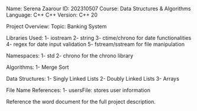 Name: Serena Zaarour
ID: 202310507
Course: Data Structures & Algorithms
Language: C++
C++ Version: C++ 20


Project Overview:
Topic: Banking System

Libraries Used: 
1- iostream
2- string
3- ctime/chrono for date functionalities
4- regex for date input validation
5- fstream/sstream for file manipulation

Namespaces: 
1- std
2- chrono for the chrono library

Algorithms:
1- Merge Sort

Data Structures:
1- Singly Linked Lists 
2- Doubly Linked Lists
3- Arrays 

File Name References: 
1- usersFile: stores user information

Reference the word document for the full project description.